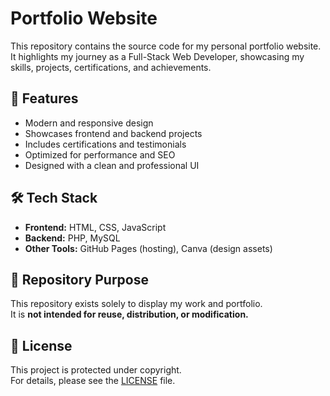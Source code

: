 # Portfolio Website

This repository contains the source code for my personal portfolio website.  
It highlights my journey as a Full-Stack Web Developer, showcasing my skills, projects, certifications, and achievements.

## 🚀 Features
- Modern and responsive design
- Showcases frontend and backend projects
- Includes certifications and testimonials
- Optimized for performance and SEO
- Designed with a clean and professional UI

## 🛠️ Tech Stack
- **Frontend:** HTML, CSS, JavaScript  
- **Backend:** PHP, MySQL  
- **Other Tools:** GitHub Pages (hosting), Canva (design assets)

## 📂 Repository Purpose
This repository exists solely to display my work and portfolio.  
It is **not intended for reuse, distribution, or modification.**

## 📜 License
This project is protected under copyright.  
For details, please see the [LICENSE](LICENSE.md) file.
